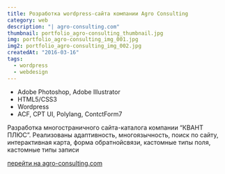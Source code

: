 ```yaml
---
title: Розработка wordpress-сайта компании Agro Consulting
category: web
description: "| agro-consulting.com"
thumbnail: portfolio_agro-consulting_thumbnail.jpg
img: portfolio_agro-consulting_img_001.jpg
img2: portfolio_agro-consulting_img_002.jpg
createdAt: "2016-03-16"
tags: 
  - wordpress
  - webdesign
---
```


- Adobe Photoshop, Adobe Illustrator
- HTML5/CSS3
- Wordpress
- ACF, CPT UI, Polylang, ContctForm7

Разработка многостраничного сайта-каталога компании “КВАНТ ПЛЮС”. Реализованы адаптивность, многоязычность, поиск по сайту, интерактивная карта, форма обратнойсвязи, кастомные типы поля, кастомные типы записи

[перейти на agro-consulting.com](http://agro-consulting.com)